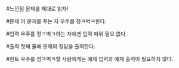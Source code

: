#느낀점
문제를 제대로 읽자!


#문제
이 문제를 푸는 자 우주를 정ㅋ벅ㅋ한다.

#입력
우주를 정ㅋ벅ㅋ하는 자에겐 입력 따위 필요 없다.

#출력
첫째 줄에 문제의 정답을 출력한다.

#힌트
우주를 정ㅋ벅ㅋ할 사람에게는 예제 입력과 예제 출력이 필요하지 않다.
